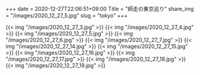 +++
date  = 2020-12-27T22:06:51+09:00
Title = "師走の東京巡り"
share_img = "/images/2020_12_27_5.jpg"
slug = "tokyo"
+++

{{< img "/images/2020_12_27_3.jpg" >}}
{{< img "/images/2020_12_27_4.jpg" >}}
{{< img "/images/2020_12_27_5.jpg" >}}
{{< img "/images/2020_12_27_6.jpg" >}}
{{< img "/images/2020_12_27_7.jpg" >}}
{{< img "/images/2020_12_27_14.jpg" >}}
{{< img "/images/2020_12_27_15.jpg" >}}
{{< img "/images/2020_12_27_16.jpg" >}}
{{< img "/images/2020_12_27_17.jpg" >}}
{{< img "/images/2020_12_27_18.jpg" >}}
{{< img "/images/2020_12_27_19.jpg" >}}
